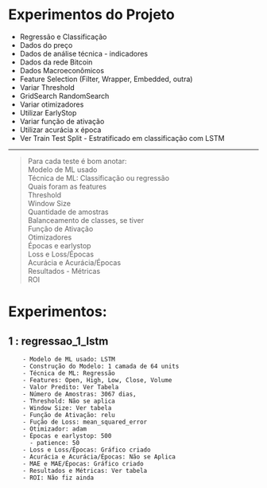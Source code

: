 # Experimentos do Projeto

 - Regressão e Classificação
 - Dados do preço
 - Dados de análise técnica - indicadores
 - Dados da rede Bitcoin
 - Dados Macroeconômicos
 - Feature Selection (Filter, Wrapper, Embedded, outra)
 - Variar Threshold
 - GridSearch RandomSearch
 - Variar otimizadores
 - Utilizar EarlyStop
 - Variar função de ativação
 - Utilizar acurácia x época
 - Ver Train Test Split - Estratificado em classificação com LSTM
--------
> Para cada teste é bom anotar:\
> Modelo de ML usado \
> Técnica de ML: Classificação ou regressão\
> Quais foram as features\
> Threshold\
> Window Size\
> Quantidade de amostras\
> Balanceamento de classes, se tiver\
> Função de Ativação\
> Otimizadores\
> Épocas e earlystop\
> Loss e Loss/Épocas\
> Acurácia e Acurácia/Épocas\
> Resultados - Métricas\
> ROI
# Experimentos:

## **1 : regressao_1_lstm**

        - Modelo de ML usado: LSTM
        - Construção do Modelo: 1 camada de 64 units
        - Técnica de ML: Regressão
        - Features: Open, High, Low, Close, Volume
        - Valor Predito: Ver Tabela
        - Número de Amostras: 3067 dias, 
        - Threshold: Não se aplica
        - Window Size: Ver tabela
        - Função de Ativação: relu
        - Fução de Loss: mean_squared_error
        - Otimizador: adam
        - Épocas e earlystop: 500
          - patience: 50
        - Loss e Loss/Épocas: Gráfico criado
        - Acurácia e Acurácia/Épocas: Não se Aplica
        - MAE e MAE/Épocas: Gráfico criado
        - Resultados e Métricas: Ver tabela
        - ROI: Não fiz ainda
  
